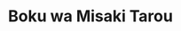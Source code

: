 --- 
title: "Boku wa Misaki Tarou"
publishdate: "2019-7-27T16:48:46+02:00"
src: "https://365manga.net/manga/boku-wa-misaki-tarou"
image: "https://data.365manga.net/images/thumbnails/6820-boku-wa-misaki-tarou.jpg"
description: "A one-shot on Misaki Taro, one of Tsubasa's partner, taking place after the first chapter of Volume 13 of the Captain Tsubasa Manga."
---